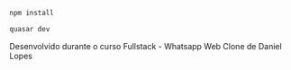 
```bash
npm install
```
```bash
quasar dev
```
Desenvolvido durante o curso Fullstack - Whatsapp Web Clone de Daniel Lopes

